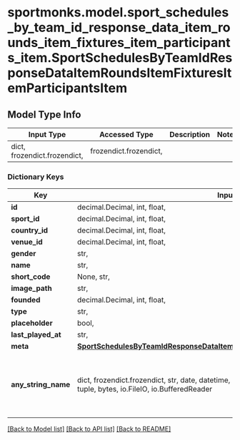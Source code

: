 # sportmonks.model.sport_schedules_by_team_id_response_data_item_rounds_item_fixtures_item_participants_item.SportSchedulesByTeamIdResponseDataItemRoundsItemFixturesItemParticipantsItem

## Model Type Info
Input Type | Accessed Type | Description | Notes
------------ | ------------- | ------------- | -------------
dict, frozendict.frozendict,  | frozendict.frozendict,  |  | 

### Dictionary Keys
Key | Input Type | Accessed Type | Description | Notes
------------ | ------------- | ------------- | ------------- | -------------
**id** | decimal.Decimal, int, float,  | decimal.Decimal,  |  | [optional] 
**sport_id** | decimal.Decimal, int, float,  | decimal.Decimal,  |  | [optional] 
**country_id** | decimal.Decimal, int, float,  | decimal.Decimal,  |  | [optional] 
**venue_id** | decimal.Decimal, int, float,  | decimal.Decimal,  |  | [optional] 
**gender** | str,  | str,  |  | [optional] 
**name** | str,  | str,  |  | [optional] 
**short_code** | None, str,  | NoneClass, str,  |  | [optional] 
**image_path** | str,  | str,  |  | [optional] 
**founded** | decimal.Decimal, int, float,  | decimal.Decimal,  |  | [optional] 
**type** | str,  | str,  |  | [optional] 
**placeholder** | bool,  | BoolClass,  |  | [optional] 
**last_played_at** | str,  | str,  |  | [optional] 
**meta** | [**SportSchedulesByTeamIdResponseDataItemRoundsItemFixturesItemParticipantsItemMeta**](SportSchedulesByTeamIdResponseDataItemRoundsItemFixturesItemParticipantsItemMeta.md) | [**SportSchedulesByTeamIdResponseDataItemRoundsItemFixturesItemParticipantsItemMeta**](SportSchedulesByTeamIdResponseDataItemRoundsItemFixturesItemParticipantsItemMeta.md) |  | [optional] 
**any_string_name** | dict, frozendict.frozendict, str, date, datetime, int, float, bool, decimal.Decimal, None, list, tuple, bytes, io.FileIO, io.BufferedReader | frozendict.frozendict, str, BoolClass, decimal.Decimal, NoneClass, tuple, bytes, FileIO | any string name can be used but the value must be the correct type | [optional]

[[Back to Model list]](../../README.md#documentation-for-models) [[Back to API list]](../../README.md#documentation-for-api-endpoints) [[Back to README]](../../README.md)

